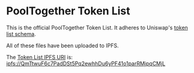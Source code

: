 # PoolTogether Token List

This is the official PoolTogether Token List.  It adheres to Uniswap's [token list schema](https://uniswap.org/blog/token-lists/).

All of these files have been uploaded to IPFS.

The [Token List IPFS URI](ipfs://QmTtwuF6c7PadDSt5Pq2ewhhDu6yPF41o1parRMjpqCMjL) is: [ipfs://QmTtwuF6c7PadDSt5Pq2ewhhDu6yPF41o1parRMjpqCMjL](ipfs://QmTtwuF6c7PadDSt5Pq2ewhhDu6yPF41o1parRMjpqCMjL)